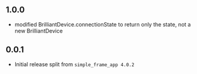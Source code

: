 ## 1.0.0

* modified BrilliantDevice.connectionState to return only the state, not a new BrilliantDevice

## 0.0.1

* Initial release split from `simple_frame_app 4.0.2`
